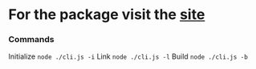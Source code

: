 # For the package visit the [site](https://muta.dgrammatiko.dev)


### Commands

Initialize `node ./cli.js -i`
Link `node ./cli.js -l`
Build `node ./cli.js -b`


